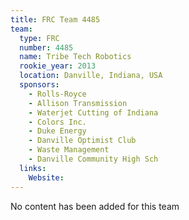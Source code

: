 ```yaml
---
title: FRC Team 4485
team:
  type: FRC
  number: 4485
  name: Tribe Tech Robotics
  rookie_year: 2013
  location: Danville, Indiana, USA
  sponsors:
    - Rolls-Royce
    - Allison Transmission
    - Waterjet Cutting of Indiana
    - Colors Inc.
    - Duke Energy
    - Danville Optimist Club
    - Waste Management
    - Danville Community High Sch
  links:
    Website: 
---
```

No content has been added for this team